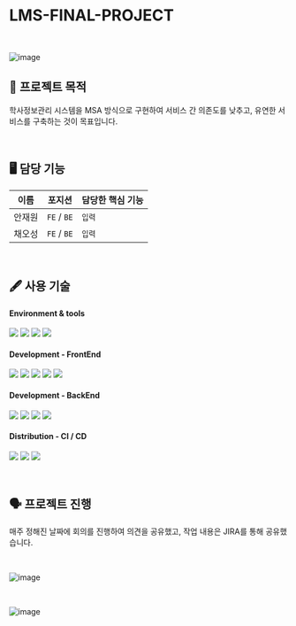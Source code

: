 # LMS-FINAL-PROJECT
<br/>

![image](https://github.com/LMS-Final-Projects/.github/assets/67565707/19b03332-c371-4418-a9e0-830ed437de42)

## 📌 프로젝트 목적 
학사정보관리 시스템을 MSA 방식으로 구현하여 서비스 간 의존도를 낮추고, 유연한 서비스를 구축하는 것이 목표입니다.

<br/>

## 🖥 담당 기능 
| 이름       | 포지션       | 담당한 핵심 기능          |
| ---------- | ------------ | ----------------------------------------|
| 안재원 | `FE` / `BE` | `입력` | 
| 채오성 | `FE` / `BE` | `입력` | 

<br/>

## 🖋️ 사용 기술 
#### Environment & tools
<img src="https://img.shields.io/badge/IntelliJ-000000?style=flat&logo=intellijidea&logoColor=white"> <img src="https://img.shields.io/badge/Github-181717?style=flat&logo=github&logoColor=white"> <img src="https://img.shields.io/badge/Slack-4A154B?style=flat&logo=slack&logoColor=white"> <img src="https://img.shields.io/badge/Notion-000000?style=flat&logo=notion&logoColor=white"> 

#### Development - FrontEnd
<img src="https://img.shields.io/badge/Javascript-F7DF1E?style=flat&logo=javascript&logoColor=white"> <img src="https://img.shields.io/badge/React-61DAFB?style=flat&logo=react&logoColor=white"> <img src="https://img.shields.io/badge/Axios-5A29E4?style=flat&logo=axios&logoColor=white"> <img src="https://img.shields.io/badge/Nginx-009639?style=flat&logo=nginx&logoColor=white"> <img src="https://img.shields.io/badge/Redux-764ABC?style=flat&logo=redux&logoColor=white">

#### Development - BackEnd
<img src="https://img.shields.io/badge/Springboot-6DB33F?style=flat&logo=springboot&logoColor=white"> <img src="https://img.shields.io/badge/SpringbootJpa-6DB33F?style=flat&logo=springboot&logoColor=white"> <img src="https://img.shields.io/badge/Jsonwebtokens-000000?style=flat&logo=jsonwebtokens&logoColor=white"> <img src="https://img.shields.io/badge/Gradle-02303A?style=flat&logo=gradle&logoColor=white"> 

#### Distribution - CI / CD
<img src="https://img.shields.io/badge/Googlecloud-4285F4?style=flat&logo=googlecloud&logoColor=white"> <img src="https://img.shields.io/badge/Linux-FCC624?style=flat&logo=linux&logoColor=white"> <img src="https://img.shields.io/badge/jenkins-D24939?style=flat&logo=jenkins&logoColor=white">  

<br/>

## 🗣️ 프로젝트 진행 
매주 정해진 날짜에 회의를 진행하여 의견을 공유했고, 작업 내용은 JIRA를 통해 공유했습니다.

<br/>

![image](https://github.com/LMS-Final-Projects/.github/assets/67565707/b0e0909c-e4a9-4a6f-a7d9-13316f69d080)

<br/>

![image](https://github.com/LMS-Final-Projects/.github/assets/67565707/37f077e3-7c31-468b-838d-cdc61c52a8df)







